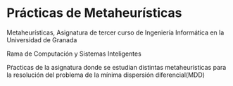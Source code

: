 # Prácticas de Metaheurísticas

Metaheurísticas, Asignatura de tercer curso de Ingeniería Informática en la Universidad de Granada


Rama de Computación y Sistemas Inteligentes

Pŕacticas de la asignatura donde se estudian distintas metaheurísticas para la resolución del problema de la mínima dispersión diferencial(MDD)
